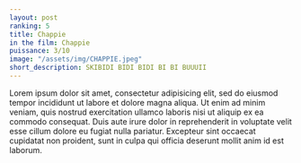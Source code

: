 ```yaml
---
layout: post
ranking: 5
title: Chappie
in the film: Chappie
puissance: 3/10
image: "/assets/img/CHAPPIE.jpeg"
short_description: SKIBIDI BIDI BIDI BI BI BUUUII
---
```


Lorem ipsum dolor sit amet, consectetur adipisicing elit, sed do eiusmod tempor incididunt ut labore et dolore magna aliqua. Ut enim ad minim veniam, quis nostrud exercitation ullamco laboris nisi ut aliquip ex ea commodo consequat. Duis aute irure dolor in reprehenderit in voluptate velit esse cillum dolore eu fugiat nulla pariatur. Excepteur sint occaecat cupidatat non proident, sunt in culpa qui officia deserunt mollit anim id est laborum.
